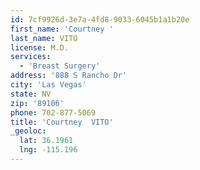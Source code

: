 ```yaml
---
id: 7cf9926d-3e7a-4fd8-9033-6045b1a1b20e
first_name: 'Courtney '
last_name: VITO
license: M.D.
services:
  - 'Breast Surgery'
address: '888 S Rancho Dr'
city: 'Las Vegas'
state: NV
zip: '89106'
phone: 702-877-5069
title: 'Courtney  VITO'
_geoloc:
  lat: 36.1961
  lng: -115.196
---
```

